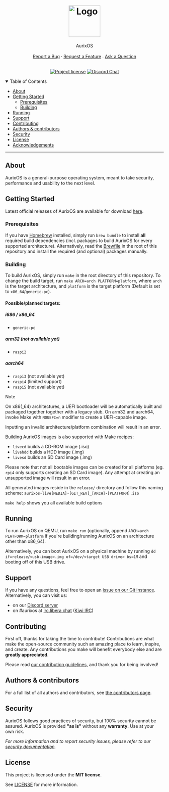 <h1 align="center">
  <a href="https://git.piraterna.org/piraterna/aurix">
    <img src="docs/images/logo.png" alt="Logo" width="100" height="100">
  </a>
</h1>

<div align="center">
  AurixOS
  <br />
  <br />
  <a href="https://git.piraterna.org/piraterna/aurix/issues/new?assignees=&labels=bug&template=01_BUG_REPORT.md&title=bug%3A+">Report a Bug</a>
  ·
  <a href="https://git.piraterna.org/piraterna/aurix/issues/new?assignees=&labels=enhancement&template=02_FEATURE_REQUEST.md&title=feat%3A+">Request a Feature</a>
  .
  <a href="https://git.piraterna.org/piraterna/aurix/issues/new?assignees=&labels=question&template=04_SUPPORT_QUESTION.md&title=support%3A+">Ask a Question</a>
</div>
<br />
<div align="center">

[![Project license](https://img.shields.io/github/license/piraterna/aurix.svg?style=flat-square)](LICENSE)
[![Discord Chat](https://img.shields.io/discord/1339349593510510603)](https://discord.com/invite/wBycCxwT9p)
</div>

<details open="open">
<summary>Table of Contents</summary>

- [About](#about)
- [Getting Started](#getting-started)
  - [Prerequisites](#prerequisites)
  - [Building](#building)
- [Running](#running)
- [Support](#support)
- [Contributing](#contributing)
- [Authors & contributors](#authors--contributors)
- [Security](#security)
- [License](#license)
- [Acknowledgements](#acknowledgements)

</details>

---

## About

AurixOS is a general-purpose operating system, meant to take security, performance and usability to the next level.

<!-- 
<details>
<summary>Screenshots</summary>
<br>

|                               Title                               |
| :---------------------------------------------------------------: |
| <img src="docs/images/screenshot.png" title="Title" width="100%"> |
</details>
-->

## Getting Started

Latest official releases of AurixOS are available for download [here](https://git.piraterna.org/piraterna/aurix/releases).

### Prerequisites

If you have [Homebrew](https://brew.sh) installed, simply run `brew bundle` to install **all** required build dependencies (incl. packages to build AurixOS for every supported architecture).
Alternatively, read the [Brewfile](Brewfile) in the root of this repository and install the required (and optional) packages manually.

### Building

To build AurixOS, simply run `make` in the root directory of this repository.
To change the build target, run `make ARCH=arch PLATFORM=platform`, where `arch` is the target architecture, and `platform` is the target platform (Default is set to `x86_64`/`generic-pc`).

#### Possible/planned targets:
##### i686 / x86_64
- `generic-pc`

##### arm32 (not available yet)
- `raspi2`

##### aarch64
- `raspi3` (not available yet)
- `raspi4` (limited support)
- `raspi5` (not available yet)

> [!NOTE]  
> On x86(_64) architectures, a UEFI bootloader will be automatically built and packaged together together with a legacy stub. On arm32 and aarch64, invoke Make with `NOUEFI=n` modifier to create a UEFI-capable image.

Inputting an invalid architecture/platform combination will result in an error.

Building AurixOS images is also supported with Make recipes:
- `livecd` builds a CD-ROM image (.iso)
- `livehdd` builds a HDD image (.img)
- `livesd` builds an SD Card image (.img)

Please note that not all bootable images can be created for all platforms (eg. `rpi4` only supports creating an SD Card image). Any attempt at creating an unsupported image will result in an error.

All generated images reside in the `release/` directory and follow this naming scheme:
`aurixos-live[MEDIA]-[GIT_REV]_[ARCH]-[PLATFORM].iso`

`make help` shows you all available build options

## Running

To run AurixOS on QEMU, run `make run` (optionally, append `ARCH=arch PLATFORM=platform` if you're building/running AurixOS on an architecture other than x86_64).

Alternatively, you can boot AurixOS on a physical machine by running `dd if=release/<usb-image>.img of=/dev/<target USB drive> bs=1M` and booting off of this USB drive.

## Support

If you have any questions, feel free to open an [issue on our Git instance](https://git.piraterna.org/piraterna/aurix/issues/new?assignees=&labels=question&template=04_SUPPORT_QUESTION.md&title=support%3A+).
Alternatively, you can visit us:
- on our [Discord server](https://discord.com/invite/wBycCxwT9p)
- on #aurixos at [irc.libera.chat](https://libera.chat/) ([Kiwi IRC](https://kiwiirc.com/client/irc.libera.chat/?&theme=cli#aurixos))

## Contributing

First off, thanks for taking the time to contribute! Contributions are what make the open-source community such an amazing place to learn, inspire, and create. Any contributions you make will benefit everybody else and are **greatly appreciated**.

Please read [our contribution guidelines](docs/CONTRIBUTING.md), and thank you for being involved!

## Authors & contributors

For a full list of all authors and contributors, see [the contributors page](https://git.piraterna.org/piraterna/aurix/contributors).

## Security

AurixOS follows good practices of security, but 100% security cannot be assured.
AurixOS is provided **"as is"** without any **warranty**. Use at your own risk.

_For more information and to report security issues, please refer to our [security documentation](docs/SECURITY.md)._

## License

This project is licensed under the **MIT license**.

See [LICENSE](LICENSE) for more information.
